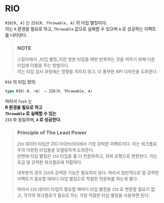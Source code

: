 # RIO

`RIO[R, A]` 는 `ZIO[R, Throwable, A]` 의 타입 별칭이다.</br>
이는 `R` 환경을 필요로 하고, `Throwable` 값으로 실패할 수 있으며 `A` 로 성공하는 이펙트를 나타낸다.

> ### NOTE
> 스칼라에서 _타입 별칭_이란 원본 타입을 매번 반복하는 것을 피하기 위해 다른 타입에 이름을 주는 방법이다.</br>
> 이는 타입 검사 과정에는 영향을 끼치지 않고, 더 풍부한 API 디자인을 도와준다.

`RIO` 의 타입 정의:
```scala mdoc:silent
type RIO[-R, +A]  = ZIO[R, Throwable, A]
```

따라서 `Task` 는</br>
**R 환경을 필요로 하고**</br>
**`Throwable` 로 실패할 수 있는**</br>
`ZIO` 와 동일하며, **`A` 로 성공한다.**

> ### Principle of The Least Power
> `ZIO` 데이터 타입은 ZIO 라이브러리에서 가장 강력한 이펙트이다. 이는 워크플로우의 다양한 타입들을 모델링하게 도와준다.</br>
> 반면에 타입 별칭은 `ZIO` 타입을 좀 더 전문화하고, 하위 유형으로 변환한다. 이는 조금 덜 강력한 워크플로에 적합하다.
>
> 대부분의 경우 `ZIO`의 강력한 기능은 필요하지 않다. 따라서 일반적으로 덜 강력한 이펙트가 필요할 때마다 타입 별칭으로 적절한 전문화를 하는게 좋다.</br>
> 
> 따라서 `ZIO` 데이터 타입이 필요할 때마다 타입 별칭을 `ZIO` 로 변환할 필요가 없고, 각각의 워크플로가 필요로 하는 가장 적절한 타입 별칭을 사용하면 된다.